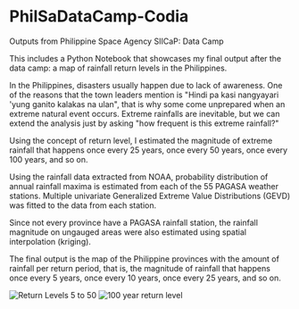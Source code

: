 # PhilSaDataCamp-Codia
Outputs from Philippine Space Agency SIICaP: Data Camp

This includes a Python Notebook that showcases my final output after the data camp: a map of rainfall return levels in the Philippines.


In the Philippines, disasters usually happen due to lack of awareness. One of the reasons that the town leaders mention is "Hindi pa kasi nangyayari 'yung ganito kalakas na ulan", that is why some come unprepared when an extreme natural event occurs. Extreme rainfalls are inevitable, but we can extend the analysis just by asking "how frequent is this extreme rainfall?"

Using the concept of return level, I estimated the magnitude of extreme rainfall that happens once every 25 years, once every 50 years, once every 100 years, and so on.

Using the rainfall data extracted from NOAA, probability distribution of annual rainfall maxima is estimated from each of the 55 PAGASA weather stations. Multiple univariate Generalized Extreme Value Distributions (GEVD) was fitted to the data from each station. 

Since not every province have a PAGASA rainfall station, the rainfall magnitude on ungauged areas were also estimated using spatial interpolation (kriging).

The final output is the map of the Philippine provinces with the amount of rainfall per return period, that is, the magnitude of rainfall that happens once every 5 years, once every 10 years, once every 25 years, and so on.



![Return Levels 5 to 50](https://user-images.githubusercontent.com/76110917/192726467-c1706d6b-310c-42f9-96c8-d5c7c84756df.png)
![100 year return level](https://user-images.githubusercontent.com/76110917/192726483-eee23ec9-7e18-4ed0-9a9f-da7f35c992e7.png)

